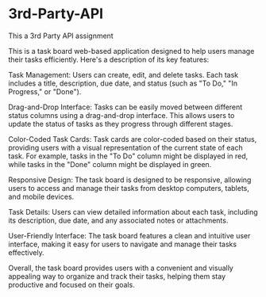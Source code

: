# 3rd-Party-API
This a 3rd Party API assignment

This is a task board  web-based application designed to help users manage their tasks efficiently. Here's a description of its key features:

Task Management: Users can create, edit, and delete tasks. Each task includes a title, description, due date, and status (such as "To Do," "In Progress," or "Done").

Drag-and-Drop Interface: Tasks can be easily moved between different status columns using a drag-and-drop interface. This allows users to update the status of tasks as they progress through different stages.

Color-Coded Task Cards: Task cards are color-coded based on their status, providing users with a visual representation of the current state of each task. For example, tasks in the "To Do" column might be displayed in red, while tasks in the "Done" column might be displayed in green.

Responsive Design: The task board is designed to be responsive, allowing users to access and manage their tasks from desktop computers, tablets, and mobile devices.

Task Details: Users can view detailed information about each task, including its description, due date, and any associated notes or attachments.

User-Friendly Interface: The task board features a clean and intuitive user interface, making it easy for users to navigate and manage their tasks effectively.

Overall, the task board provides users with a convenient and visually appealing way to organize and track their tasks, helping them stay productive and focused on their goals.





